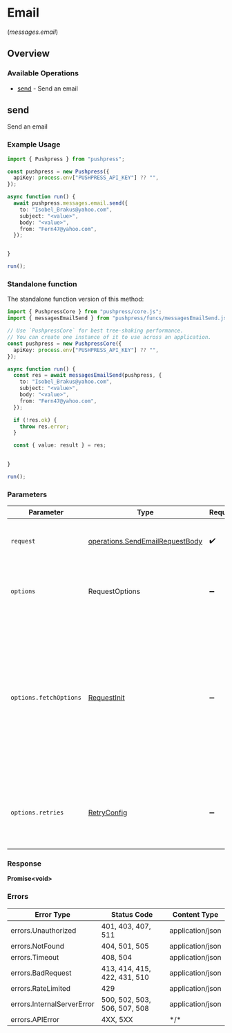 # Email
(*messages.email*)

## Overview

### Available Operations

* [send](#send) - Send an email

## send

Send an email

### Example Usage

```typescript
import { Pushpress } from "pushpress";

const pushpress = new Pushpress({
  apiKey: process.env["PUSHPRESS_API_KEY"] ?? "",
});

async function run() {
  await pushpress.messages.email.send({
    to: "Isobel_Brakus@yahoo.com",
    subject: "<value>",
    body: "<value>",
    from: "Fern47@yahoo.com",
  });


}

run();
```

### Standalone function

The standalone function version of this method:

```typescript
import { PushpressCore } from "pushpress/core.js";
import { messagesEmailSend } from "pushpress/funcs/messagesEmailSend.js";

// Use `PushpressCore` for best tree-shaking performance.
// You can create one instance of it to use across an application.
const pushpress = new PushpressCore({
  apiKey: process.env["PUSHPRESS_API_KEY"] ?? "",
});

async function run() {
  const res = await messagesEmailSend(pushpress, {
    to: "Isobel_Brakus@yahoo.com",
    subject: "<value>",
    body: "<value>",
    from: "Fern47@yahoo.com",
  });

  if (!res.ok) {
    throw res.error;
  }

  const { value: result } = res;

  
}

run();
```

### Parameters

| Parameter                                                                                                                                                                      | Type                                                                                                                                                                           | Required                                                                                                                                                                       | Description                                                                                                                                                                    |
| ------------------------------------------------------------------------------------------------------------------------------------------------------------------------------ | ------------------------------------------------------------------------------------------------------------------------------------------------------------------------------ | ------------------------------------------------------------------------------------------------------------------------------------------------------------------------------ | ------------------------------------------------------------------------------------------------------------------------------------------------------------------------------ |
| `request`                                                                                                                                                                      | [operations.SendEmailRequestBody](../../models/operations/sendemailrequestbody.md)                                                                                             | :heavy_check_mark:                                                                                                                                                             | The request object to use for the request.                                                                                                                                     |
| `options`                                                                                                                                                                      | RequestOptions                                                                                                                                                                 | :heavy_minus_sign:                                                                                                                                                             | Used to set various options for making HTTP requests.                                                                                                                          |
| `options.fetchOptions`                                                                                                                                                         | [RequestInit](https://developer.mozilla.org/en-US/docs/Web/API/Request/Request#options)                                                                                        | :heavy_minus_sign:                                                                                                                                                             | Options that are passed to the underlying HTTP request. This can be used to inject extra headers for examples. All `Request` options, except `method` and `body`, are allowed. |
| `options.retries`                                                                                                                                                              | [RetryConfig](../../lib/utils/retryconfig.md)                                                                                                                                  | :heavy_minus_sign:                                                                                                                                                             | Enables retrying HTTP requests under certain failure conditions.                                                                                                               |

### Response

**Promise\<void\>**

### Errors

| Error Type                   | Status Code                  | Content Type                 |
| ---------------------------- | ---------------------------- | ---------------------------- |
| errors.Unauthorized          | 401, 403, 407, 511           | application/json             |
| errors.NotFound              | 404, 501, 505                | application/json             |
| errors.Timeout               | 408, 504                     | application/json             |
| errors.BadRequest            | 413, 414, 415, 422, 431, 510 | application/json             |
| errors.RateLimited           | 429                          | application/json             |
| errors.InternalServerError   | 500, 502, 503, 506, 507, 508 | application/json             |
| errors.APIError              | 4XX, 5XX                     | \*/\*                        |